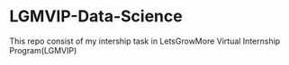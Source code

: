 # LGMVIP-Data-Science
This repo consist of my intership task in LetsGrowMore Virtual Internship Program(LGMVIP)
